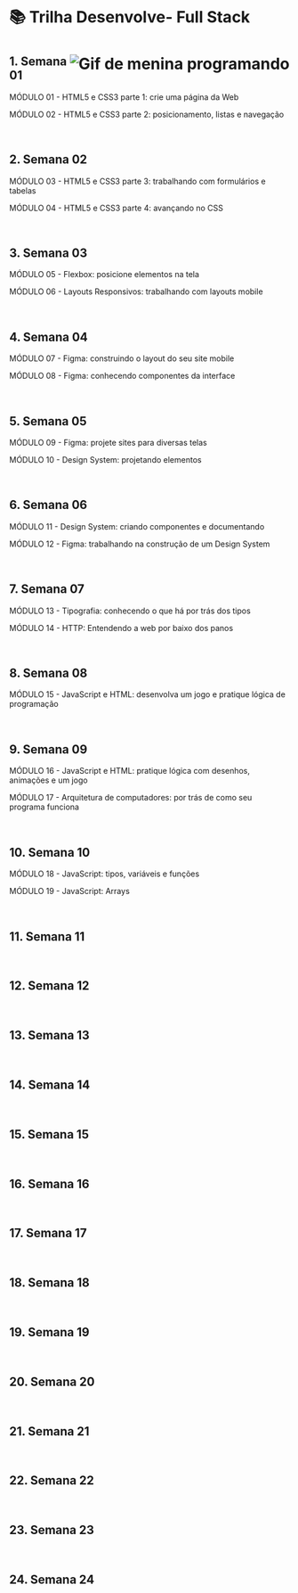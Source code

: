 <h1>📚 Trilha Desenvolve- Full Stack<h1>
  
<img align="right" src="https://media.tenor.com/DimzPZMypFcAAAAM/laptop.gif" alt="Gif de menina programando">
  
<h2>1. Semana 01</h2>
<p>MÓDULO 01 - HTML5 e CSS3 parte 1: crie uma página da Web</p>
<p>MÓDULO 02 - HTML5 e CSS3 parte 2: posicionamento, listas e navegação</p><br>

<h2>2. Semana 02</h2>
<p>MÓDULO 03 - HTML5 e CSS3 parte 3: trabalhando com formulários e tabelas</p>
<p>MÓDULO 04 - HTML5 e CSS3 parte 4: avançando no CSS</p><br>

<h2>3. Semana 03</h2>
<p>MÓDULO 05 - Flexbox: posicione elementos na tela</p>
<p>MÓDULO 06 - Layouts Responsivos: trabalhando com layouts mobile</p><br>

<h2>4. Semana 04</h2>
<p>MÓDULO 07 - Figma: construindo o layout do seu site mobile</p>
<p>MÓDULO 08 - Figma: conhecendo componentes da interface </p><br>

<h2>5. Semana 05</h2>
<p>MÓDULO 09 - Figma: projete sites para diversas telas</p>
<p>MÓDULO 10 - Design System: projetando elementos</p><br>

<h2>6. Semana 06</h2>
<p>MÓDULO 11 - Design System: criando componentes e documentando</p>
<p>MÓDULO 12 - Figma: trabalhando na construção de um Design System</p><br>

<h2>7. Semana 07</h2>
<p>MÓDULO 13 - Tipografia: conhecendo o que há por trás dos tipos</p>
<p>MÓDULO 14 - HTTP: Entendendo a web por baixo dos panos</p><br>

<h2>8. Semana 08</h2>
<p>MÓDULO 15 - JavaScript e HTML: desenvolva um jogo e pratique lógica de programação</p><br>

<h2>9. Semana 09</h2>
<p>MÓDULO 16 - JavaScript e HTML: pratique lógica com desenhos, animações e um jogo</p>
<p>MÓDULO 17 - Arquitetura de computadores: por trás de como seu programa funciona</p><br>

<h2>10. Semana 10</h2>
<p>MÓDULO 18 - JavaScript: tipos, variáveis e funções</p>
<p>MÓDULO 19 - JavaScript: Arrays</p><br>

<h2>11. Semana 11</h2>
<p> </p>
<p> </p><br>

<h2>12. Semana 12</h2>
<p> </p>
<p> </p><br>

<h2>13. Semana 13</h2>
<p> </p>
<p></p><br>

<h2>14. Semana 14</h2>
<p> </p>
<p> </p><br>

<h2>15. Semana 15</h2>
<p> </p>
<p> </p><br>

<h2>16. Semana 16</h2>
<p> </p>
<p> </p><br>

<h2>17. Semana 17</h2>
<p> </p>
<p> </p><br>

<h2>18. Semana 18</h2>
<p> </p>
<p> </p><br>

<h2>19. Semana 19</h2>
<p> </p>
<p> </p><br>

<h2>20. Semana 20</h2>
<p> </p>
<p> </p><br>

<h2>21. Semana 21</h2>
<p> </p>
<p> </p><br>

<h2>22. Semana 22</h2>
<p> </p>
<p> </p><br>

<h2>23. Semana 23</h2>
<p> </p>
<p> </p><br>

<h2>24. Semana 24</h2>
<p> </p>
<p> </p><br>
